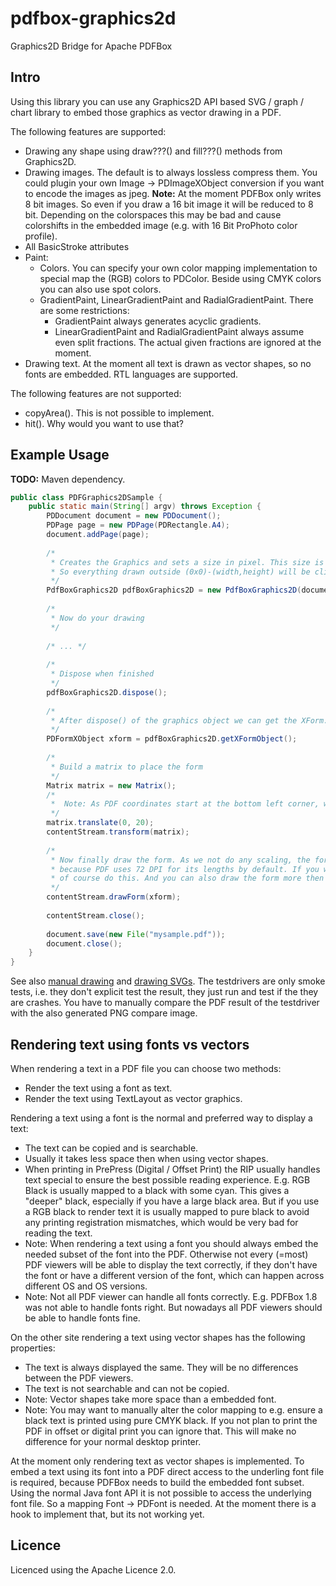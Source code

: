 # pdfbox-graphics2d
Graphics2D Bridge for Apache PDFBox

## Intro
Using this library you can use any Graphics2D API based SVG / graph / chart library 
to embed those graphics as vector drawing in a PDF.

The following features are supported:

- Drawing any shape using draw???() and fill???() methods from Graphics2D.
- Drawing images. The default is to always lossless compress them. You could plugin 
  your own Image -> PDImageXObject conversion if you want to encode the images as jpeg. 
  **Note:** At the moment PDFBox only writes 8 bit images. So even if you draw 
  a 16 bit image it will be reduced to 8 bit. Depending on the colorspaces this may be 
  bad and cause colorshifts in the embedded image (e.g. with 16 Bit ProPhoto color profile).
- All BasicStroke attributes
- Paint:
	- Colors. You can specify your own color mapping implementation to special map the (RGB) 
	colors to PDColor. Beside using CMYK colors you can also use spot colors.
	- GradientPaint, LinearGradientPaint and RadialGradientPaint. There are some restrictions:
	  - GradientPaint always generates acyclic gradients. 
	  - LinearGradientPaint and RadialGradientPaint always assume even split fractions. 
	  The actual given fractions are ignored at the moment.
- Drawing text. At the moment all text is drawn as vector shapes, so no fonts are embedded. 
RTL languages are supported.

The following features are not supported:

- copyArea(). This is not possible to implement.
- hit(). Why would you want to use that?

## Example Usage

**TODO:** Maven dependency.

```java
public class PDFGraphics2DSample {
	public static main(String[] argv) throws Exception {
		PDDocument document = new PDDocument();
		PDPage page = new PDPage(PDRectangle.A4);
		document.addPage(page);
			
		/*
		 * Creates the Graphics and sets a size in pixel. This size is used for the BBox of the XForm.
		 * So everything drawn outside (0x0)-(width,height) will be clipped.
		 */
		PdfBoxGraphics2D pdfBoxGraphics2D = new PdfBoxGraphics2D(document, 400, 400);
		
		/*
		 * Now do your drawing
		 */ 
		
		/* ... */
		
		/* 
		 * Dispose when finished
		 */
		pdfBoxGraphics2D.dispose();
		
		/*
		 * After dispose() of the graphics object we can get the XForm.
		 */
		PDFormXObject xform = pdfBoxGraphics2D.getXFormObject();
		
		/*
		 * Build a matrix to place the form
		 */
		Matrix matrix = new Matrix();
		/*
		 *  Note: As PDF coordinates start at the bottom left corner, we move up from there.
		 */
		matrix.translate(0, 20);
		contentStream.transform(matrix);
		
		/*
		 * Now finally draw the form. As we not do any scaling, the form drawn has a size of 5,5 x 5,5 inches, 
		 * because PDF uses 72 DPI for its lengths by default. If you want to scale, skew or rotate the form you can 
		 * of course do this. And you can also draw the form more then once. Think of the XForm as a stamper.
		 */
		contentStream.drawForm(xform);
		
		contentStream.close();
		
		document.save(new File("mysample.pdf"));
		document.close();
	}
}
```

See also [manual drawing](src/test/java/de/rototor/pdfbox/graphics2d/PdfBoxGraphics2dTest.java) 
and [drawing SVGs](src/test/java/de/rototor/pdfbox/graphics2d/RenderSVGsTest.java). The testdrivers are only
smoke tests, i.e. they don't explicit test the result, they just run and test if the they are crashes. You have 
to manually compare the PDF result of the testdriver with the also generated PNG compare image.

## Rendering text using fonts vs vectors

When rendering a text in a PDF file you can choose two methods:
- Render the text using a font as text.
- Render the text using TextLayout as vector graphics.

Rendering a text using a font is the normal and preferred way to display a text:
- The text can be copied and is searchable.
- Usually it takes less space then when using vector shapes.
- When printing in PrePress (Digital / Offset Print) the RIP usually handles text special to ensure 
the best possible reading experience. E.g. RGB Black is usually mapped to a black 
with some cyan. This gives a "deeper" black, especially if you have a large black area. 
But if you use a RGB black to render text it is usually mapped to pure black to avoid 
any printing registration mismatches, which would be very bad for reading the text.
- Note: When rendering a text using a font you should always embed the needed subset of the font into the PDF. 
  Otherwise not every (=most) PDF viewers will be able to display the text correctly, if they don't have the font or
  have a different version of the font, which can happen across different OS and OS versions.
- Note: Not all PDF viewer can handle all fonts correctly. E.g. PDFBox 1.8 was not able to handle fonts right. 
But nowadays all PDF viewers should be able to handle fonts fine.

On the other site rendering a text using vector shapes has the following properties:
- The text is always displayed the same. They will be no differences between the PDF viewers.
- The text is not searchable and can not be copied.
- Note: Vector shapes take more space than a embedded font.
- Note: You may want to manually alter the color mapping to e.g. ensure a black text is printed using pure CMYK black. 
If you not plan to print the PDF in offset or digital print you can ignore that. This will make no difference for 
your normal desktop printer.

At the moment only rendering text as vector shapes is implemented. To embed a text using its font into a PDF direct 
access to the underling font file is required, because PDFBox needs to build the embedded font subset. Using the normal 
Java font API it is not possible to access the underlying font file. So a mapping Font -> PDFont is needed. At the 
moment there is a hook to implement that, but its not working yet.

## Licence

Licenced using the Apache Licence 2.0.
